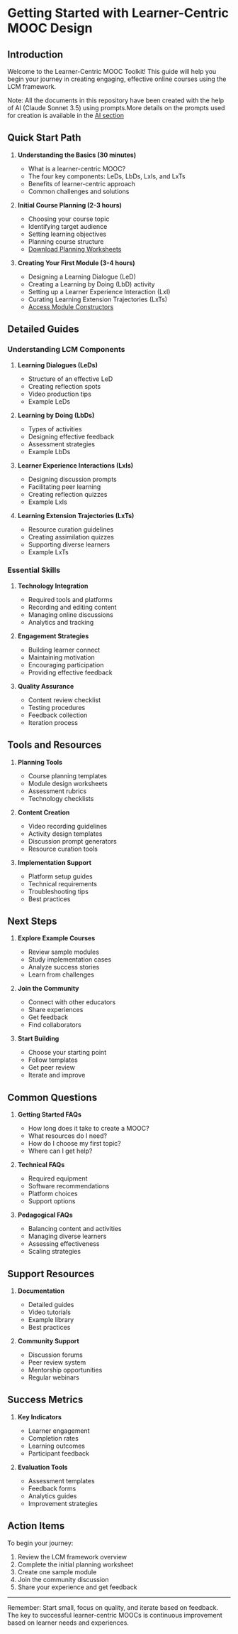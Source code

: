 # Getting Started with Learner-Centric MOOC Design

## Introduction

Welcome to the Learner-Centric MOOC Toolkit! This guide will help you begin your journey in creating engaging, effective online courses using the LCM framework.

Note: All the documents in this repository have been created with the help of AI (Claude Sonnet 3.5) using prompts.More details on the prompts used for creation is available in the [AI section](/ai/PROMPTS.md)

## Quick Start Path

1. **Understanding the Basics (30 minutes)**
   - What is a learner-centric MOOC?
   - The four key components: LeDs, LbDs, LxIs, and LxTs
   - Benefits of learner-centric approach
   - Common challenges and solutions

2. **Initial Course Planning (2-3 hours)**
   - Choosing your course topic
   - Identifying target audience
   - Setting learning objectives
   - Planning course structure
   - [Download Planning Worksheets](templates/worksheets/)

3. **Creating Your First Module (3-4 hours)**
   - Designing a Learning Dialogue (LeD)
   - Creating a Learning by Doing (LbD) activity
   - Setting up a Learner Experience Interaction (LxI)
   - Curating Learning Extension Trajectories (LxTs)
   - [Access Module Constructors](templates/constructors/)

## Detailed Guides

### Understanding LCM Components

1. **Learning Dialogues (LeDs)**
   - Structure of an effective LeD
   - Creating reflection spots
   - Video production tips
   - Example LeDs
   
2. **Learning by Doing (LbDs)**
   - Types of activities
   - Designing effective feedback
   - Assessment strategies
   - Example LbDs

3. **Learner Experience Interactions (LxIs)**
   - Designing discussion prompts
   - Facilitating peer learning
   - Creating reflection quizzes
   - Example LxIs

4. **Learning Extension Trajectories (LxTs)**
   - Resource curation guidelines
   - Creating assimilation quizzes
   - Supporting diverse learners
   - Example LxTs

### Essential Skills

1. **Technology Integration**
   - Required tools and platforms
   - Recording and editing content
   - Managing online discussions
   - Analytics and tracking

2. **Engagement Strategies**
   - Building learner connect
   - Maintaining motivation
   - Encouraging participation
   - Providing effective feedback

3. **Quality Assurance**
   - Content review checklist
   - Testing procedures
   - Feedback collection
   - Iteration process

## Tools and Resources

1. **Planning Tools**
   - Course planning templates
   - Module design worksheets
   - Assessment rubrics
   - Technology checklists

2. **Content Creation**
   - Video recording guidelines
   - Activity design templates
   - Discussion prompt generators
   - Resource curation tools

3. **Implementation Support**
   - Platform setup guides
   - Technical requirements
   - Troubleshooting tips
   - Best practices

## Next Steps

1. **Explore Example Courses**
   - Review sample modules
   - Study implementation cases
   - Analyze success stories
   - Learn from challenges

2. **Join the Community**
   - Connect with other educators
   - Share experiences
   - Get feedback
   - Find collaborators

3. **Start Building**
   - Choose your starting point
   - Follow templates
   - Get peer review
   - Iterate and improve

## Common Questions

1. **Getting Started FAQs**
   - How long does it take to create a MOOC?
   - What resources do I need?
   - How do I choose my first topic?
   - Where can I get help?

2. **Technical FAQs**
   - Required equipment
   - Software recommendations
   - Platform choices
   - Support options

3. **Pedagogical FAQs**
   - Balancing content and activities
   - Managing diverse learners
   - Assessing effectiveness
   - Scaling strategies

## Support Resources

1. **Documentation**
   - Detailed guides
   - Video tutorials
   - Example library
   - Best practices

2. **Community Support**
   - Discussion forums
   - Peer review system
   - Mentorship opportunities
   - Regular webinars

## Success Metrics

1. **Key Indicators**
   - Learner engagement
   - Completion rates
   - Learning outcomes
   - Participant feedback

2. **Evaluation Tools**
   - Assessment templates
   - Feedback forms
   - Analytics guides
   - Improvement strategies

## Action Items

To begin your journey:
1. Review the LCM framework overview
2. Complete the initial planning worksheet
3. Create one sample module
4. Join the community discussion
5. Share your experience and get feedback

---

Remember: Start small, focus on quality, and iterate based on feedback. The key to successful learner-centric MOOCs is continuous improvement based on learner needs and experiences.